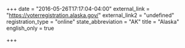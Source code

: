+++
date = "2016-05-26T17:17:04-04:00"
external_link = "https://voterregistration.alaska.gov/"
external_link2 = "undefined"
registration_type = "online"
state_abbreviation = "AK"
title = "Alaska"
english_only = true


+++
